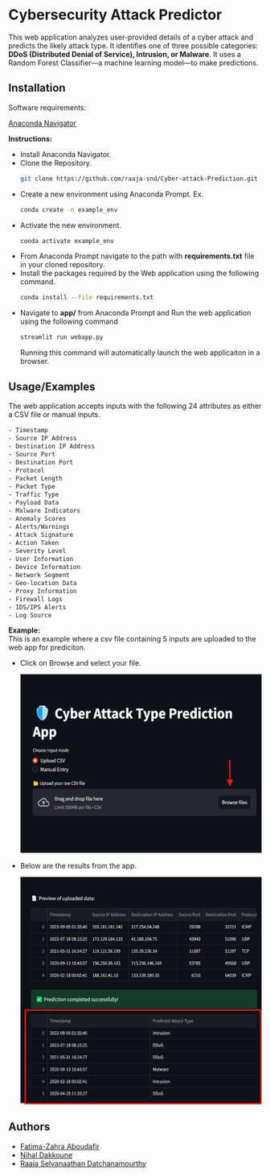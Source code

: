 
# Cybersecurity Attack Predictor


This web application analyzes user-provided details of a cyber attack and predicts the likely attack type. It identifies one of three possible categories: **DDoS (Distributed Denial of Service), Intrusion, or Malware**. It uses a Random Forest Classifier—a machine learning model—to make predictions.


## Installation

Software requirements:

[Anaconda Navigator](https://www.anaconda.com/download)

**Instructions:**

- Install Anaconda Navigator.
- Clone the Repository.
    ```bash
    git clone https://github.com/raaja-snd/Cyber-attack-Prediction.git
    ```
- Create a new environment using Anaconda Prompt. Ex.
    ```bash
    conda create -n example_env
    ```
- Activate the new environment.
    ```bash
    conda activate example_env
    ```
- From Anaconda Prompt navigate to the path with **requirements.txt** file in your cloned repository.
- Install the packages required by the Web application using the following command.
    ```bash
    conda install --file requirements.txt
    ```
- Navigate to **app/** from Anaconda Prompt and Run the web application using the following command
    ```bash
    streamlit run webapp.py
    ```
    Running this command will automatically launch the web applicaiton in a browser.
    
## Usage/Examples

The web application accepts inputs with the following 24 attributes as either a CSV file or manual inputs.

    - Timestamp
    - Source IP Address
    - Destination IP Address
    - Source Port
    - Destination Port
    - Protocol
    - Packet Length
    - Packet Type
    - Traffic Type
    - Payload Data
    - Malware Indicators
    - Anomaly Scores
    - Alerts/Warnings
    - Attack Signature
    - Action Taken
    - Severity Level
    - User Information
    - Device Information
    - Network Segment
    - Geo-location Data
    - Proxy Information
    - Firewall Logs
    - IDS/IPS Alerts
    - Log Source

**Example:**  
This is an example where a csv file containing 5 inputs are uploaded to the web app for prediciton.

- Click on Browse and select your file.

    <img src="assets/readme/r1.png" alt="drawing" width="521" height="355"/>

- Below are the results from the app.

    <img src="assets/readme/r2.png" alt="drawing" width="514" height="452"/>
    
## Authors

- [Fatima-Zahra Aboudafir](https://github.com/Fatima-ZahraAB)
- [Nihal Dakkoune](https://github.com/Nihal-DAKKOUNE)
- [Raaja Selvanaathan Datchanamourthy](https://github.com/raaja-snd)


